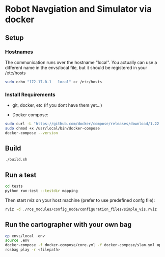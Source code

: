 # Robot Navgiation and Simulator via docker

## Setup


### Hostnames

The communication runs over the hostname "local". You actually can use a different name in the envs/local file, but it should be registered
in your /etc/hosts
```sh
sudo echo "172.17.0.1	local" >> /etc/hosts
```

### Install Requirements

* git, docker, etc (if you dont have them yet...)

* Docker compose:
```sh
sudo curl -L "https://github.com/docker/compose/releases/download/1.22.0/docker-compose-$(uname -s)-$(uname -m)" -o /usr/local/bin/docker-compose
sudo chmod +x /usr/local/bin/docker-compose
docker-compose --version
```



## Build


```sh
./build.sh
```


## Run a test

```sh
cd tests
python run-test --testdir mapping
```

Then start rviz on your host machine (prefer to use predefined confg file):
```sh
rviz -d ./ros_modules/config_node/configuration_files/simple_vis.rviz
```


## Run the cartographer with your own bag

```sh
cp envs/local .env
source .env
docker-compose -f docker-compose/core.yml -f docker-compose/slam.yml up
rosbag play -r <filepath>
```
